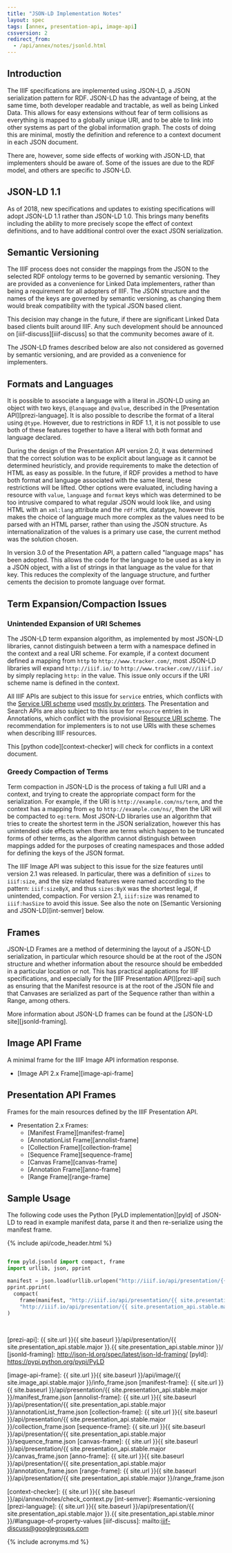 ```yaml
---
title: "JSON-LD Implementation Notes"
layout: spec
tags: [annex, presentation-api, image-api]
cssversion: 2
redirect_from:
  - /api/annex/notes/jsonld.html
---
```



## Introduction

The IIIF specifications are implemented using JSON-LD, a JSON serialization pattern for RDF.  JSON-LD has the advantage of being, at the same time, both developer readable and tractable, as well as being Linked Data. This allows for easy extensions without fear of term collisions as everything is mapped to a globally unique URI, and to be able to link into other systems as part of the global information graph.  The costs of doing this are minimal, mostly the definition and reference to a context document in each JSON document.

There are, however, some side effects of working with JSON-LD, that implementers should be aware of.  Some of the issues are due to the RDF model, and others are specific to JSON-LD.

## JSON-LD 1.1

As of 2018, new specifications and updates to existing specifications will adopt JSON-LD 1.1 rather than JSON-LD 1.0. This brings many benefits including the ability to more precisely scope the effect of context definitions, and to have additional control over the exact JSON serialization.

## Semantic Versioning

The IIIF process does not consider the mappings from the JSON to the selected RDF ontology terms to be governed by semantic versioning.  They are provided as a convenience for Linked Data implementers, rather than being a requirement for all adopters of IIIF.  The JSON structure and the names of the keys are governed by semantic versioning, as changing them would break compatibility with the typical JSON based client.

This decision may change in the future, if there are significant Linked Data based clients built around IIIF.  Any such development should be announced on [iiif-discuss][iiif-discuss] so that the community becomes aware of it.

The JSON-LD frames described below are also not considered as governed by semantic versioning, and are provided as a convenience for implementers.

## Formats and Languages

It is possible to associate a language with a literal in JSON-LD using an object with two keys, `@language` and `@value`, described in the [Presentation API][prezi-language]. It is also possible to describe the format of a literal using `@type`.  However, due to restrictions in RDF 1.1, it is not possible to use both of these features together to have a literal with both format and language declared.

During the design of the Presentation API version 2.0, it was determined that the correct solution was to be explicit about language as it cannot be determined heuristicly, and provide requirements to make the detection of HTML as easy as possible.  In the future, if RDF provides a method to have both format and language associated with the same literal, these restrictions will be lifted.  Other options were evaluated, including having a resource with `value`, `language` and `format` keys which was determined to be too intrusive compared to what regular JSON would look like, and using HTML with an `xml:lang` attribute and the `rdf:HTML` datatype, however this makes the choice of language much more complex as the values need to be parsed with an HTML parser, rather than using the JSON structure.  As internationalization of the values is a primary use case, the current method was the solution chosen.

In version 3.0 of the Presentation API, a pattern called "language maps" has been adopted. This allows the code for the language to be used as a key in a JSON object, with a list of strings in that language as the value for that key. This reduces the complexity of the language structure, and further cements the decision to promote language over format.

## Term Expansion/Compaction Issues

### Unintended Expansion of URI Schemes

The JSON-LD term expansion algorithm, as implemented by most JSON-LD libraries, cannot distinguish between a term with a namespace defined in the context and a real URI scheme.  For example, if a context document defined a mapping from `http` to `http://www.tracker.com/`, most JSON-LD libraries will expand `http://iiif.io/` to `http://www.tracker.com///iiif.io/` by simply replacing `http:` in the value.  This issue only occurs if the URI scheme name is defined in the context.

All IIIF APIs are subject to this issue for `service` entries, which conflicts with the [Service URI scheme][service-uri] used [mostly by printers][service-wiki].  The Presentation and Search APIs are also subject to this issue for `resource` entries in Annotations, which conflict with the provisional [Resource URI scheme][resource-uri].  The recommendation for implementers is to not use URIs with these schemes when describing IIIF resources.

This [python code][context-checker] will check for conflicts in a context document.

### Greedy Compaction of Terms

Term compaction in JSON-LD is the process of taking a full URI and a context, and trying to create the appropriate compact form for the serialization.  For example, if the URI is `http://example.com/ns/term`, and the context has a mapping from `eg` to `http://example.com/ns/`, then the URI will be compacted to `eg:term`.  Most JSON-LD libraries use an algorithm that tries to create the shortest term in the JSON serialization, however this has unintended side effects when there are terms which happen to be truncated forms of other terms, as the algorithm cannot distinguish between mappings added for the purposes of creating namespaces and those added for defining the keys of the JSON format.

The IIIF Image API was subject to this issue for the size features until version 2.1 was released.  In particular, there was a definition of `sizes` to `iiif:size`, and the size related features were named according to the pattern: `iiif:sizeByX`, and thus `sizes:ByX` was the shortest legal, if unintended, compaction. For version 2.1, `iiif:size` was renamed to `iiif:hasSize` to avoid this issue.  See also the note on [Semantic Versioning and JSON-LD][int-semver] below.


## Frames

JSON-LD Frames are a method of determining the layout of a JSON-LD serialization, in particular which resource should be at the root of the JSON structure and whether information about the resource should be embedded in a particular location or not.  This has practical applications for IIIF specifications, and especially for the [IIIF Presentation API][prezi-api] such as ensuring that the Manifest resource is at the root of the JSON file and that Canvases are serialized as part of the Sequence rather than within a Range, among others.

More information about JSON-LD frames can be found at the [JSON-LD site][jsonld-framing].

## Image API Frame

A minimal frame for the IIIF Image API information response.

* [Image API 2.x Frame][image-api-frame]


## Presentation API Frames

Frames for the main resources defined by the IIIF Presentation API.

* Presentation 2.x Frames:
  * [Manifest Frame][manifest-frame]
  * [AnnotationList Frame][annolist-frame]
  * [Collection Frame][collection-frame]
  * [Sequence Frame][sequence-frame]
  * [Canvas Frame][canvas-frame]
  * [Annotation Frame][anno-frame]
  * [Range Frame][range-frame]


## Sample Usage

The following code uses the Python [PyLD implementation][pyld] of JSON-LD to read in example manifest data, parse it and then re-serialize using the manifest frame.

{% include api/code_header.html %}
``` python

from pyld.jsonld import compact, frame
import urllib, json, pprint

manifest = json.load(urllib.urlopen("http://iiif.io/api/presentation/{{ site.presentation_api.stable.major }}.{{ site.presentation_api.stable.minor }}/example/fixtures/1/manifest.json"))
pprint.pprint(
  compact(
    frame(manifest, "http://iiif.io/api/presentation/{{ site.presentation_api.stable.major }}/manifest_frame.json"),
    "http://iiif.io/api/presentation/{{ site.presentation_api.stable.major }}/context.json")
)

```

<br/>

[prezi-api]: {{ site.url }}{{ site.baseurl }}/api/presentation/{{ site.presentation_api.stable.major }}.{{ site.presentation_api.stable.minor }}/
[jsonld-framing]: http://json-ld.org/spec/latest/json-ld-framing/
[pyld]: https://pypi.python.org/pypi/PyLD

[image-api-frame]: {{ site.url }}{{ site.baseurl }}/api/image/{{ site.image_api.stable.major }}/info_frame.json
[manifest-frame]: {{ site.url }}{{ site.baseurl }}/api/presentation/{{ site.presentation_api.stable.major }}/manifest_frame.json
[annolist-frame]: {{ site.url }}{{ site.baseurl }}/api/presentation/{{ site.presentation_api.stable.major }}/annotationList_frame.json
[collection-frame]: {{ site.url }}{{ site.baseurl }}/api/presentation/{{ site.presentation_api.stable.major }}/collection_frame.json
[sequence-frame]: {{ site.url }}{{ site.baseurl }}/api/presentation/{{ site.presentation_api.stable.major }}/sequence_frame.json
[canvas-frame]: {{ site.url }}{{ site.baseurl }}/api/presentation/{{ site.presentation_api.stable.major }}/canvas_frame.json
[anno-frame]: {{ site.url }}{{ site.baseurl }}/api/presentation/{{ site.presentation_api.stable.major }}/annotation_frame.json
[range-frame]: {{ site.url }}{{ site.baseurl }}/api/presentation/{{ site.presentation_api.stable.major }}/range_frame.json

[service-uri]: http://tools.ietf.org/html/rfc2609
[service-wiki]: https://en.wikipedia.org/wiki/Service_Location_Protocol#Adoption
[resource-uri]: http://www.iana.org/assignments/uri-schemes/prov/resource
[context-checker]: {{ site.url }}{{ site.baseurl }}/api/annex/notes/check_context.py
[int-semver]: #semantic-versioning
[prezi-language]: {{ site.url }}{{ site.baseurl }}/api/presentation/{{ site.presentation_api.stable.major }}.{{ site.presentation_api.stable.minor }}/#language-of-property-values
[iiif-discuss]: mailto:iiif-discuss@googlegroups.com

{% include acronyms.md %}
